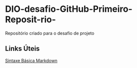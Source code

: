# DIO-desafio-GitHub-Primeiro-Reposit-rio-
Repositório criado para o desafio de projeto
## Links Úteis
[Sintaxe Básica Markdown](https://www.markdownguide.org/basic-sintaxe/)

